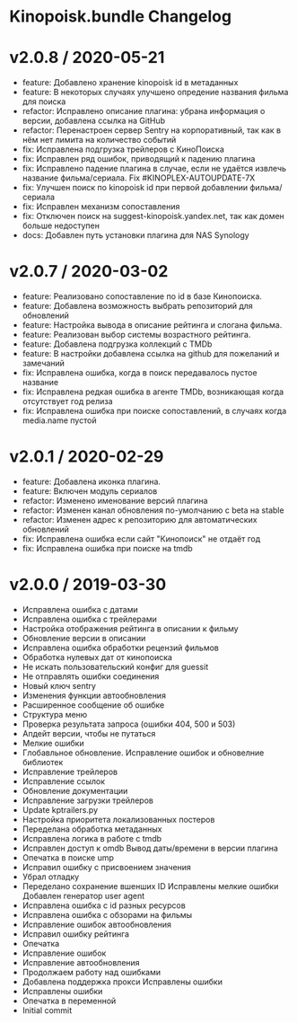 # Kinopoisk.bundle Changelog

v2.0.8 / 2020-05-21
==================

  * feature: Добавлено хранение kinopoisk id в метаданных
  * feature: В некоторых случаях улучшено опредение названия фильма для поиска
  * refactor: Исправлено описание плагина: убрана информация о версии, добавлена ссылка на GitHub
  * refactor: Перенастроен сервер Sentry на корпоративный, так как в нём нет лимита на количество событий
  * fix: Исправлена подгрузка трейлеров с КиноПоиска
  * fix: Исправлен ряд ошибок, приводящий к падению плагина
  * fix: Исправлено падение плагина в случае, если не удаётся извлечь название фильма/сериала. Fix #KINOPLEX-AUTOUPDATE-7X
  * fix: Улучшен поиск по kinopoisk id при первой добавлении фильма/сериала
  * fix: Исправлен механизм сопоставления
  * fix: Отключен поиск на suggest-kinopoisk.yandex.net, так как домен больше недоступен
  * docs: Добавлен путь установки плагина для NAS Synology

v2.0.7 / 2020-03-02
===================

  * feature: Реализовано сопоставление по id в базе Кинопоиска.
  * feature: Добавлена возможность выбрать репозиторий для обновлений
  * feature: Настройка вывода в описание рейтинга и слогана фильма.
  * feature: Реализован выбор системы возрастного рейтинга.
  * feature: Добавлена подгрузка коллекций с TMDb
  * feature: В настройки добавлена ссылка на github для пожеланий и замечаний
  * fix: Исправлена ошибка, когда в поиск передавалось пустое название
  * fix: Исправлена редкая ошибка в агенте TMDb, возникающая когда отсутствует год релиза
  * fix: Исправлена ошибка при поиске сопоставлений, в случаях когда media.name пустой

v2.0.1 / 2020-02-29
===================

  * feature: Добавлена иконка плагина.
  * feature: Включен модуль сериалов
  * refactor: Изменено именование версий плагина
  * refactor: Изменен канал обновления по-умолчанию с beta на stable
  * refactor: Изменен адрес к репозиторию для автоматических обновлений
  * fix: Исправлена ошибка если сайт "Кинопоиск" не отдаёт год
  * fix: Исправлена ошибка при поиске на tmdb

v2.0.0 / 2019-03-30
===================

  * Исправлена ошибка с датами
  * Исправлена ошибка с трейлерами
  * Настройка отображения рейтинга в описании к фильму
  * Обновление версии в описании
  * Исправлена ошибка обработки рецензий фильмов
  * Обработка нулевых дат от кинопоиска
  * Не искать пользовательский конфиг для guessit
  * Не отправлять ошибки соединения
  * Новый ключ sentry
  * Изменения функции автообновления
  * Расширенное сообщение об ошибке
  * Структура меню
  * Проверка результата запроса (ошибки 404, 500 и 503)
  * Апдейт версии, чтобы не путаться
  * Мелкие ошибки
  * Глобавльное обновление. Исправление ошибок и обновелние библиотек
  * Исправление трейлеров
  * Исправление ссылок
  * Обновление документации
  * Исправление загрузки трейлеров
  * Update kptrailers.py
  * Настройка приоритета локализованных постеров
  * Переделана обработка метаданных
  * Исправлена логика в работе с tmdb
  * Исправлен доступ к omdb Вывод даты/времени в версии плагина
  * Опечатка в поиске ump
  * Исправил ошибку с присвоением значения
  * Убрал отладку
  * Переделано сохранение вшенших ID Исправлены мелкие ошибки Добавлен генератор user agent
  * Исправлена ошибка с id разных ресурсов
  * Исправлена ошибка с обзорами на фильмы
  * Исправление ошибок автообновления
  * Исправил ошибку рейтинга
  * Опечатка
  * Исправление ошибок
  * Исправление автообновления
  * Продолжаем работу над ошибками
  * Добавлена поддержка прокси Исправлены ошибки
  * Исправлены ошибки
  * Опечатка в переменной
  * Initial commit
